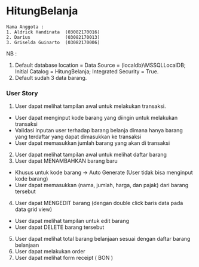 # HitungBelanja

```
Nama Anggota :
1. Aldrick Handinata  (03082170016)
2. Darius             (03082170013)
3. Griselda Guinarto  (03082170006)
```

NB : 
1. Default database location = Data Source = (localdb)\MSSQLLocalDB; Initial Catalog = HitungBelanja; Integrated Security = True.
2. Default sudah 3 data barang.

### User Story

1. User dapat melihat tampilan awal untuk melakukan transaksi.
  * User dapat menginput kode barang yang diingin untuk melakukan transaksi
  * Validasi inputan user terhadap barang belanja dimana hanya barang yang terdaftar yang dapat dimasukkan ke transaksi
  * User dapat memasukkan jumlah barang yang akan di transaksi
2. User dapat melihat tampilan awal untuk melihat daftar barang
3. User dapat MENAMBAHKAN barang baru
  * Khusus untuk kode barang -> Auto Generate (User tidak bisa menginput kode barang)
  * User dapat memasukkan (nama, jumlah, harga, dan pajak) dari barang tersebut
4. User dapat MENGEDIT barang (dengan double click baris data pada data grid view)
  * User dapat melihat tampilan untuk edit barang
  * User dapat DELETE barang tersebut
5. User dapat melihat total barang belanjaan sesuai dengan daftar barang belanjaan
6. User dapat melakukan order
7. User dapat melihat form receipt ( BON )
